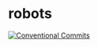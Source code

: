 # robots
[![Conventional Commits](https://img.shields.io/badge/Conventional%20Commits-1.0.0-yellow.svg)](https://conventionalcommits.org)

